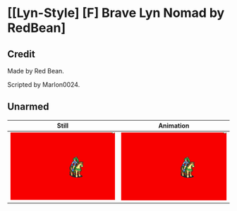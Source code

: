 # [\[Lyn-Style\] \[F\] Brave Lyn Nomad by RedBean]

## Credit

Made by Red Bean. 

Scripted by Marlon0024.
	
## Unarmed

| Still | Animation |
| :---: | :-------: |
| ![Unarmed still](./Unarmed_000.png) | ![Unarmed animation](./Unarmed.gif) |
